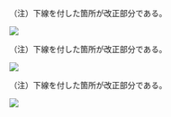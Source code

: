 （注）下線を付した箇所が改正部分である。

![](https://www.nta.go.jp/tmp/5a25bc1c-ae3a-414c-a77f-82a86fac8e35/images/9d2411b512636db9cc74b0e89fcfe2e6c16679488f83d05b4a85c4b78190a2f2.jpg)

（注）下線を付した箇所が改正部分である。

![](https://www.nta.go.jp/tmp/5a25bc1c-ae3a-414c-a77f-82a86fac8e35/images/7b564c67da2959de88650a25b515d69573c9354245449eeaee5c3296ed16e811.jpg)

（注）下線を付した箇所が改正部分である。

![](https://www.nta.go.jp/tmp/5a25bc1c-ae3a-414c-a77f-82a86fac8e35/images/21988c1097a26d830681248c82110b14c5f6f7ac940676a3676f6c5b27c26982.jpg)